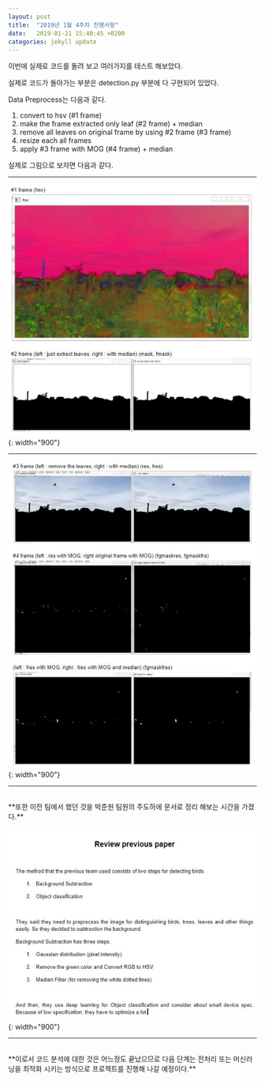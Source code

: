 ```yaml
---
layout: post
title:  "2019년 1월 4주차 진행사항"
date:   2019-01-21 15:40:45 +0200
categories: jekyll update
---
```


이번에 실제로 코드를 돌려 보고 여러가지를 테스트 해보았다.

실제로 코드가 돌아가는 부분은 detection.py 부분에 다 구현되어 있었다.

Data Preprocess는 다음과 같다.
1. convert to hsv (#1 frame)
2. make the frame extracted only leaf (#2 frame) + median
3. remove all leaves on original frame by using  #2 frame (#3 frame)
4. resize each all frames
5. apply #3 frame with MOG (#4 frame) + median

실제로 그림으로 보자면 다음과 같다.
- - -
![picture1](https://github.com/JoJeongJin/jojeongjin.github.io/blob/master/assets/_week4/1_21_1.JPG?raw=true){: width="900"}
- - -
![picture2](https://github.com/JoJeongJin/jojeongjin.github.io/blob/master/assets/_week4/1_21_2.JPG?raw=true){: width="900"}
- - -

<br>
**또한 이전 팀에서 했던 것을 박준원 팀원의 주도하에 문서로 정리 해보는 시간을 가졌다.**

![picture3](https://github.com/JoJeongJin/jojeongjin.github.io/blob/master/assets/_week4/1_21_3.JPG?raw=true){: width="900"}
- - -

<br>
**이로서 코드 분석에 대한 것은 어느정도 끝났으므로 다음 단계는 전처리 또는 머신러닝을 최적화 시키는 방식으로 프로젝트를 진행해 나갈 예정이다.**